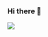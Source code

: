 ### Hi there 👋

<!--
**Peanut1120/peanut1120** is a ✨ _special_ ✨ repository because its `README.md` (this file) appears on your GitHub profile.

Here are some ideas to get you started:

- 🔭 I’m currently working on discord obfuscation tools bot
- 🌱 I’m currently learning node.js
- 🤔 I’m looking for help with node.js
- 📫 How to reach me: Discord: Peanut#1120
-->

<a>
  <img align="center" src="https://github-readme-stats.vercel.app/api/?username=Peanut1120&count_private=true&show_icons=true&theme=radical" />
</a>
